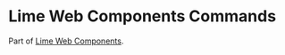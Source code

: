 # Lime Web Components Commands

Part of [Lime Web Components](https://www.npmjs.com/package/@limetech/lime-web-components).
